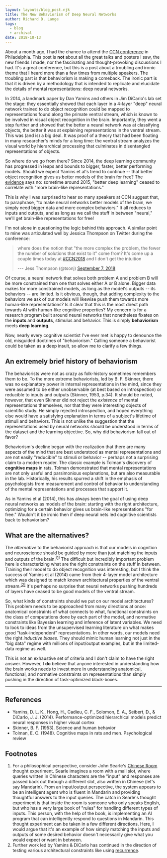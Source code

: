 ```yaml
---
layout: layouts/blog_post.njk
title: The New Behaviorism of Deep Neural Networks
author: Richard D. Lange
tags:
  - blog
  - archival
date: 2018-10-13
---
```



About a month ago, I had the chance to attend the [CCN
conference](http://ccneuro.org/) in Philadelphia. This post is **not**
about all the great talks and posters I saw, the new friends I made, nor
the fascinating and thought-provoking discussions I had. It's a great
conference, but this is a post about a troubling and ironic theme that I
heard more than a few times from multiple speakers. The troubling part
is that behaviorism is making a comeback. The ironic part is that it is
driven by a methodology that is intended to replicate and elucidate the
details of mental representations: deep neural networks.

In 2014, a landmark paper by Dan Yamins and others in Jim DiCarlo's lab
set the stage: they essentially showed that each layer in a 4-layer
"deep" neural network trained to do object recognition could be mapped
to representations found along the primate ventral stream, which is
known to be involved in visual object recognition in the brain.
Importantly, they went a step further and showed that the better a
neural network was at classifying objects, the better it was at
explaining representations in the ventral stream. This was (and is) a
big deal. It was proof of a theory that had been floating in many
researcher's minds for a long time: the ventral stream analyzes the
visual world by hierarchical processing that culminates in disentangled
representations of objects.

So where do we go from there? Since 2014, the deep learning community
has progressed in leaps and bounds to bigger, faster, better performing
models. Should we expect Yamins et al's trend to continue -- that better
object recognition gives us better models of the brain for free? The
[evidence](https://www2.securecms.com/CCNeuro/docs-0/5928796768ed3f664d8a2560.pdf)
says no: sometime around 2015, "better deep learning" ceased to
correlate with "more brain-like representations."

This is why I was surprised to hear so many speakers at CCN suggest
that, to paraphrase, "to make neural networks better models of the
brain, we simply need bigger data and more complex behaviors." It all
reduces to inputs and outputs, and as long as we call the stuff in
between "neural," we'll get brain-like representations for free!

I'm not alone in questioning the logic behind this approach. A similar
point to mine was articulated well by Jessica Thompson on Twitter during
the conference:

> where does the notion that "the more complex the problem, the fewer
> the number of solutions that exist to it" come from? It's come up a
> couple times today at
> [#CCN2018](https://twitter.com/hashtag/CCN2018?src=hash&ref_src=twsrc%5Etfw)
> and I don't get the intuition
>
> --- Jess Thompson (@tsonj) [September 7,
> 2018](https://twitter.com/tsonj/status/1038167836018049024?ref_src=twsrc%5Etfw)

Of course, a neural network that solves both problem A and problem B
will be more constrained than one that solves either A or B alone.
Bigger data makes for more constrained models, as long as the model's
outputs -- its behaviors -- are limited. Is it obvious, though, that
adding complexity to the behaviors we ask of our models will likewise
push them towards more human-like representations? Is it clear that this
is the most direct path towards AI with human-like cognitive properties?
My concern is for a research program built around neural networks that
nonetheless fixates on the **inputs** and **outputs**, stimulus and
behavior. This is simply **behaviorism** meets **deep learning**.

Now, nearly every cognitive scientist I've ever met is happy to denounce
the old, misguided doctrines of "behaviorism." Calling someone a
behaviorist could be taken as a deep insult, so allow me to clarify a
few things.

## An extremely brief history of behaviorism

The behaviorists were not as crazy as folk-history sometimes remembers
them to be. To the more extreme behaviorists, led by B. F. Skinner,
there was no explanatory power in internal representations in the mind,
since they were assumed to be either unobservable (at best based on
introspection) or reducible to inputs and outputs (Skinner, 1953, p.34).
It should be noted, however, that even Skinner did not reject the
*existence* of mental representations themselves, nor that they were
interesting objects of scientific study. He simply rejected
introspection, and hoped everything else would have a satisfying
explanation in terms of a subject's lifetime of stimuli and behaviors.
This is not unlike the suggestion that the representations used by
neural networks should be understood in terms of the dataset and the
learning objective. So, why did behaviorism fall out of favor?

Behaviorism's decline began with the realization that there are many
aspects of the mind that are best understood as mental representations
and are not easily "reducible" to stimuli or behavior -- perhaps not a
surprising claim to a modern reader. The classic example is Tolman's
discovery of **cognitive maps** in rats. Tolman demonstrated that mental
representations are not only useful and parsimonious explanations, but
are also measurable in the lab. Historically, his results spurred a
shift in the emphasis of psychologists from measurement and control of
behavior to understanding of the mental representations and processes
that support it.

As in Yamins et al (2014), this has always been the goal of using deep
neural networks as models of the brain: starting with the right
architecture, optimizing for a certain behavior gives us brain-like
representations "for free." Wouldn't it be ironic then if deep neural
nets led cognitive scientists back to behaviorism?

## What are the alternatives?

The *alternative* to the behaviorist approach is that our models in
cognition and neuroscience should be guided by more than just matching
the inputs and outputs of the brain.<sup>[\[1\]](#footnotes)</sup> The difficult but
incredibly important problem here is characterizing what are the right
constraints on the stuff in between. Training their model to do object
recognition was interesting, but I think the success of Yamins et al
(2014) came from their 4-layer model architecture which was designed to
match known architectural properties of the ventral
stream.<sup>[\[2\]](#footnotes)</sup> It's perhaps no surprise that neural networks
pushing hundreds of layers have ceased to be good models of the ventral
stream.

So, what kinds of constraints should we put on our model architectures?
This problem needs to be approached from many directions at once:
anatomical constraints of what connects to what, functional constraints
on the class of computations done by each part of the model, and
normative constraints like Bayesian learning and inference of latent
variables. We need to look to ideas from the unsupervised learning
literature on what makes good "task-independent" representations. In
other words, our models need the right *inductive* *biases*. They should
mimic human learning not just in the "big data" regime with millions of
input/output examples, but in the limited-data regime as well.

This is not an exhaustive set of criteria and I don't claim to have the
right answer. However, I **do** believe that anyone interested in
understanding how the brain works needs to invest more in understanding
anatomical, functional, and normative constraints on representations
than simply pushing in the direction of task-optimized black-boxes.

------------------------------------------------------------

<span id="references"></span>
## References

- Yamins, D. L. K., Hong, H., Cadieu, C. F., Solomon, E. A., Seibert,
  D., & DiCarlo, J. J. (2014). Performance-optimized hierarchical models
  predict neural responses in higher visual cortex
- Skinner, B. F. (1953). Science and human behavior
- Tolman, E. C. (1948). Cognitive maps in rats and men. Psychological
  review

<span id="footnotes"></span>
## Footnotes

1.  For a philosophical perspective, consider John Searle's [Chinese
    Room](https://en.wikipedia.org/wiki/Chinese_room) thought
    experiment. Searle imagines a room with a mail slot, where queries
    written in Chinese characters are the "input" and responses are
    passed back out through a different slot, also written in Chinese
    (let's say Mandarin). From an input/output perspective, the system
    appears to be an intelligent agent who is fluent in Mandarin and
    providing thoughtful answers to the input queries. The catch in
    Searle's thought experiment is that inside the room is someone who
    only speaks English, but who has a very large book of "rules" for
    handling different types of inputs. This person, with the help of
    the book, is implementing an AI program that can intelligently
    respond to questions in Mandarin. This thought experiment can be
    taken in a few different directions. Here, I would argue that it's
    an example of how simply matching the inputs and outputs of some
    desired behavior doesn't necessarily give what you would expect or
    want in between.
2.  Further work led by Yamins & DiCarlo has continued in the direction
    of testing various architectural constraints like using
    [recurrence](https://arxiv.org/abs/1807.00053).
